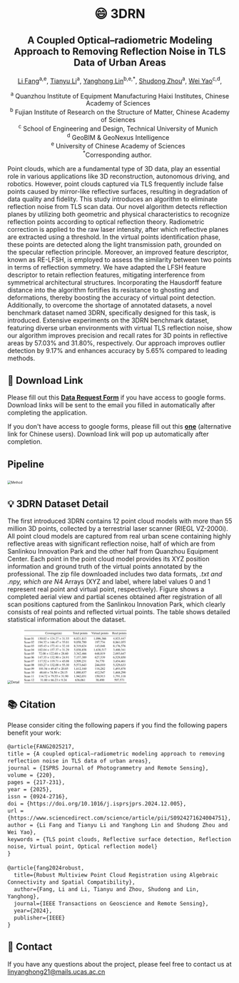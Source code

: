 <h1 align="center"> <p> 😄 3DRN</p></h1>

<h2 align="center"> A Coupled Optical–radiometric Modeling Approach to Removing Reflection Noise in TLS Data of Urban Areas</h2>

<p align="center">
<a href="" target="_blank">Li Fang</a><sup>a,e</sup>, 
<a href="" target="_blank">Tianyu Li</a><sup>a</sup>,
<a href="" target="_blank">Yanghong Lin</a><sup>b,e,*</sup>, 
<a href="" target="_blank">Shudong Zhou</a><sup>a</sup>,
<a href="" target="_blank">Wei Yao</a><sup>c,d</sup>,
</p>

<p align="center">
<sup>a</sup> Quanzhou Institute of Equipment Manufacturing Haixi Institutes, Chinese Academy of Sciences&nbsp;&nbsp; <br>
<sup>b</sup> Fujian Institute of Research on the Structure of Matter, Chinese Academy of Sciences&nbsp;&nbsp; <br>
<sup>c</sup> School of Engineering and Design, Technical University of Munich&nbsp;&nbsp; <br>
<sup>d</sup> GeoBIM & GeoNexus Intelligence&nbsp;&nbsp; <br>
<sup>e</sup> University of Chinese Academy of Sciences&nbsp;&nbsp; <br>
<sup>*</sup>Corresponding author. &nbsp;&nbsp; 
</p>

Point clouds, which are a fundamental type of 3D data, play an essential role in various applications like 3D reconstruction, autonomous driving, and robotics. However, point clouds captured via TLS frequently include false points caused by mirror-like reflective surfaces, resulting in degradation of data quality and fidelity. This study introduces an algorithm to eliminate reflection noise from TLS scan data. Our novel algorithm detects reflection planes by utilizing both geometric and physical characteristics to recognize reflection points according to optical reflection theory. Radiometric correction is applied to the raw laser intensity, after which reflective planes are extracted using a threshold. In the virtual points identification phase, these points are detected along the light transmission path, grounded on the specular reflection principle. Moreover, an improved feature descriptor, known as RE-LFSH, is employed to assess the similarity between two points in terms of reflection symmetry. We have adapted the LFSH feature descriptor to retain reflection features, mitigating interference from symmetrical architectural structures. Incorporating the Hausdorff feature distance into the algorithm fortifies its resistance to ghosting and deformations, thereby boosting the accuracy of virtual point detection. Additionally, to overcome the shortage of annotated datasets, a novel benchmark dataset named 3DRN, specifically designed for this task, is introduced. Extensive experiments on the 3DRN benchmark dataset, featuring diverse urban environments with virtual TLS reflection noise, show our algorithm improves precision and recall rates for 3D points in reflective areas by 57.03% and 31.80%, respectively. Our approach improves outlier detection by 9.17% and enhances accuracy by 5.65% compared to leading methods.

## 📌 Download Link
Please fill out this [**Data Request Form**](https://docs.google.com/forms/d/e/1FAIpQLSduYzDwNKti16dy4Xp9KJV6fii8fMJi3HiXg-jp6pjXDTdFGA/viewform?usp=header) if you have access to google forms. Download links will be sent to the email you filled in automatically after completing the application.

If you don't have access to google forms, please fill out this [**one**](https://wj.qq.com/s2/17172650/cf3f/) (alternative link for Chinese users). Download link will pop up automatically after completion.

## Pipeline
<img src="model/overview .jpg" alt="Method" style="zoom:50%;">

## 💡 3DRN Dataset Detail
The first introduced 3DRN contains 12 point cloud models with more than 55 million 3D points, collected by a terrestrial laser scanner (RIEGL VZ-2000i). All point cloud models are captured from real urban scene containing highly reflective areas with significant reflection noise, half of which are from Sanlinkou Innovation Park and the other half from Quanzhou Equipment Center. Each point in the point cloud model provides its XYZ position information and ground truth of the virtual points annotated by the professional. The zip file downloaded includes two data formats, *.txt and .npy, which are N*4 Arrays (XYZ and label, where label values ​​0 and 1 represent real point and virtual point, respectively). Figure shows a completed aerial view and partial scenes obtained after registration of all scan positions captured from the Sanlinkou Innovation Park, which clearly consists of real points and reflected virtual points. The table shows detailed statistical information about the dataset. 

<img src="model/detail.jpg" alt="Detail" width="1200px" style="zoom:50%;">
<img src="model/Statistics.png" alt="Detail" width="800px" style="zoom:30%;">

## 📚 Citation
Please consider citing the following papers if you find the following papers benefit your work:

```
@article{FANG2025217,
title = {A coupled optical–radiometric modeling approach to removing reflection noise in TLS data of urban areas},
journal = {ISPRS Journal of Photogrammetry and Remote Sensing},
volume = {220},
pages = {217-231},
year = {2025},
issn = {0924-2716},
doi = {https://doi.org/10.1016/j.isprsjprs.2024.12.005},
url = {https://www.sciencedirect.com/science/article/pii/S0924271624004751},
author = {Li Fang and Tianyu Li and Yanghong Lin and Shudong Zhou and Wei Yao},
keywords = {TLS point clouds, Reflective surface detection, Reflection noise, Virtual point, Optical reflection model}
}

@article{fang2024robust,
  title={Robust Multiview Point Cloud Registration using Algebraic Connectivity and Spatial Compatibility},
  author={Fang, Li and Li, Tianyu and Zhou, Shudong and Lin, Yanghong},
  journal={IEEE Transactions on Geoscience and Remote Sensing},
  year={2024},
  publisher={IEEE}
}
```

## 📧 Contact
If you have any questions about the project, please feel free to contact us at linyanghong21@mails.ucas.ac.cn
